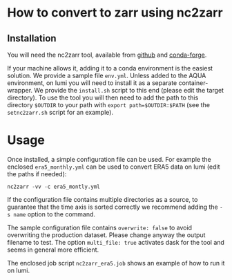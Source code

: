 # How to convert to zarr using nc2zarr

## Installation

You will need the nc2zarr tool, available from [github](https://github.com/bcdev/nc2zarr) and [conda-forge](https://anaconda.org/conda-forge/nc2zarr).

If your machine allows it, adding it to a conda environment is the easiest solution. We provide a sample file `env.yml`.
Unless added to the AQUA environment, on lumi you will need to install it as a separate container-wrapper.
We provide the `install.sh` script to this end (please edit the target directory).
To use the tool you will then need to add the path to this directory `$OUTDIR` to your path with 
`export path=$OUTDIR:$PATH` (see the `setnc2zarr.sh` script for an example).

# Usage

Once installed, a simple configuration file can be used. For example the enclosed `era5_monthly.yml` can be used to convert ERA5 data on lumi (edit the paths if needed):

```
nc2zarr -vv -c era5_montly.yml
```

If the configuration file contains multiple directories as a source, to guarantee that the time axis is sorted correctly we recommend adding the `-s name` option to the command.

The sample configuration file contains `overwrite: false` to avoid overwriting the production dataset. Please change anyway the output filename to test.
The option `multi_file: true` activates dask for the tool and seems in general more efficient.

The enclosed job script `nc2zarr_era5.job` shows an example of how to run it on lumi.

